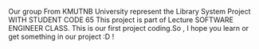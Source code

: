 Our group From KMUTNB University represent the Library System Project WITH STUDENT CODE 65 
This project is part of Lecture SOFTWARE ENGINEER CLASS. This is our first project coding.So , I hope you learn or get something in our project :D !
